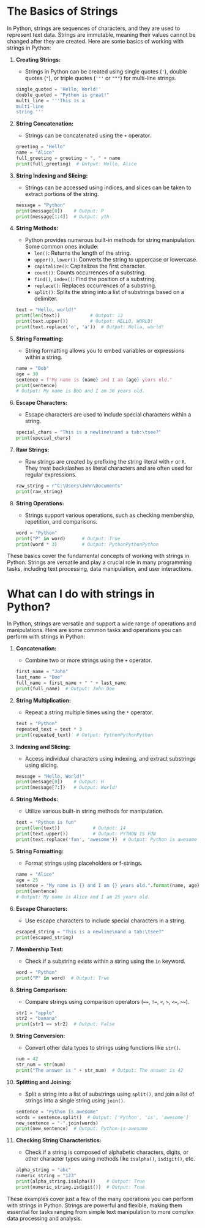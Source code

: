 # The Basics of Strings

In Python, strings are sequences of characters, and they are used to represent text data. Strings are immutable, meaning their values cannot be changed after they are created. Here are some basics of working with strings in Python:

1. **Creating Strings:**
   - Strings in Python can be created using single quotes (`'`), double quotes (`"`), or triple quotes (`'''` or `"""`) for multi-line strings.
   ```python
   single_quoted = 'Hello, World!'
   double_quoted = "Python is great!"
   multi_line = '''This is a
   multi-line
   string.'''
   ```

2. **String Concatenation:**
   - Strings can be concatenated using the `+` operator.
   ```python
   greeting = "Hello"
   name = "Alice"
   full_greeting = greeting + ", " + name
   print(full_greeting)  # Output: Hello, Alice
   ```

3. **String Indexing and Slicing:**
   - Strings can be accessed using indices, and slices can be taken to extract portions of the string.
   ```python
   message = "Python"
   print(message[0])    # Output: P
   print(message[1:4])  # Output: yth
   ```

4. **String Methods:**
   - Python provides numerous built-in methods for string manipulation. Some common ones include:
      - `len()`: Returns the length of the string.
      - `upper()`, `lower()`: Converts the string to uppercase or lowercase.
      - `capitalize()`: Capitalizes the first character.
      - `count()`: Counts occurrences of a substring.
      - `find()`, `index()`: Find the position of a substring.
      - `replace()`: Replaces occurrences of a substring.
      - `split()`: Splits the string into a list of substrings based on a delimiter.
   ```python
   text = "Hello, world!"
   print(len(text))           # Output: 13
   print(text.upper())        # Output: HELLO, WORLD!
   print(text.replace('o', 'a'))  # Output: Hella, warld!
   ```

5. **String Formatting:**
   - String formatting allows you to embed variables or expressions within a string.
   ```python
   name = "Bob"
   age = 30
   sentence = f"My name is {name} and I am {age} years old."
   print(sentence)
   # Output: My name is Bob and I am 30 years old.
   ```

6. **Escape Characters:**
   - Escape characters are used to include special characters within a string.
   ```python
   special_chars = "This is a newline\nand a tab:\tsee?"
   print(special_chars)
   ```

7. **Raw Strings:**
   - Raw strings are created by prefixing the string literal with `r` or `R`. They treat backslashes as literal characters and are often used for regular expressions.
   ```python
   raw_string = r"C:\Users\John\Documents"
   print(raw_string)
   ```

8. **String Operations:**
   - Strings support various operations, such as checking membership, repetition, and comparisons.
   ```python
   word = "Python"
   print("P" in word)      # Output: True
   print(word * 3)         # Output: PythonPythonPython
   ```

These basics cover the fundamental concepts of working with strings in Python. Strings are versatile and play a crucial role in many programming tasks, including text processing, data manipulation, and user interactions.

# What can I do with strings in Python?


In Python, strings are versatile and support a wide range of operations and manipulations. Here are some common tasks and operations you can perform with strings in Python:

1. **Concatenation:**
   - Combine two or more strings using the `+` operator.
   ```python
   first_name = "John"
   last_name = "Doe"
   full_name = first_name + " " + last_name
   print(full_name)  # Output: John Doe
   ```

2. **String Multiplication:**
   - Repeat a string multiple times using the `*` operator.
   ```python
   text = "Python"
   repeated_text = text * 3
   print(repeated_text)  # Output: PythonPythonPython
   ```

3. **Indexing and Slicing:**
   - Access individual characters using indexing, and extract substrings using slicing.
   ```python
   message = "Hello, World!"
   print(message[0])    # Output: H
   print(message[7:])   # Output: World!
   ```

4. **String Methods:**
   - Utilize various built-in string methods for manipulation.
   ```python
   text = "Python is fun"
   print(len(text))            # Output: 14
   print(text.upper())         # Output: PYTHON IS FUN
   print(text.replace('fun', 'awesome'))  # Output: Python is awesome
   ```

5. **String Formatting:**
   - Format strings using placeholders or f-strings.
   ```python
   name = "Alice"
   age = 25
   sentence = "My name is {} and I am {} years old.".format(name, age)
   print(sentence)
   # Output: My name is Alice and I am 25 years old.
   ```

6. **Escape Characters:**
   - Use escape characters to include special characters in a string.
   ```python
   escaped_string = "This is a newline\nand a tab:\tsee?"
   print(escaped_string)
   ```

7. **Membership Test:**
   - Check if a substring exists within a string using the `in` keyword.
   ```python
   word = "Python"
   print("P" in word)  # Output: True
   ```

8. **String Comparison:**
   - Compare strings using comparison operators (`==`, `!=`, `<`, `>`, `<=`, `>=`).
   ```python
   str1 = "apple"
   str2 = "banana"
   print(str1 == str2)  # Output: False
   ```

9. **String Conversion:**
   - Convert other data types to strings using functions like `str()`.
   ```python
   num = 42
   str_num = str(num)
   print("The answer is " + str_num)  # Output: The answer is 42
   ```

10. **Splitting and Joining:**
    - Split a string into a list of substrings using `split()`, and join a list of strings into a single string using `join()`.
    ```python
    sentence = "Python is awesome"
    words = sentence.split()  # Output: ['Python', 'is', 'awesome']
    new_sentence = "-".join(words)
    print(new_sentence)  # Output: Python-is-awesome
    ```

11. **Checking String Characteristics:**
    - Check if a string is composed of alphabetic characters, digits, or other character types using methods like `isalpha()`, `isdigit()`, etc.
    ```python
    alpha_string = "abc"
    numeric_string = "123"
    print(alpha_string.isalpha())    # Output: True
    print(numeric_string.isdigit())  # Output: True
    ```

These examples cover just a few of the many operations you can perform with strings in Python. Strings are powerful and flexible, making them essential for tasks ranging from simple text manipulation to more complex data processing and analysis.